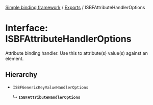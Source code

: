 [Simple binding framework](../README.md) / [Exports](../modules.md) / ISBFAttributeHandlerOptions

# Interface: ISBFAttributeHandlerOptions

Attribute binding handler. Use this to attribute(s) value(s) against an element.

## Hierarchy

- `ISBFGenericKeyValueHandlerOptions`

  ↳ **`ISBFAttributeHandlerOptions`**
